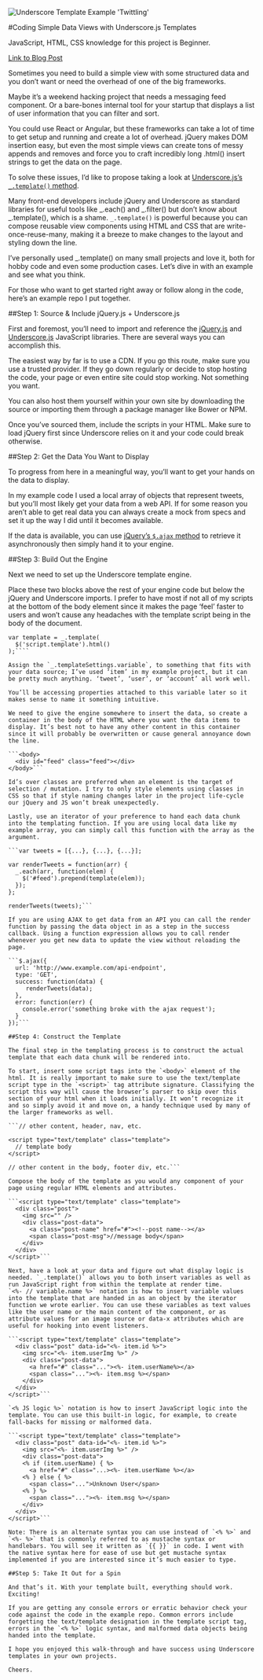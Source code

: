 ![Underscore Template Example 'Twittling'](http://i.imgur.com/NQQ2M2b.png)

#Coding Simple Data Views with Underscore.js Templates

JavaScript, HTML, CSS knowledge for this project is Beginner.

[Link to Blog Post](https://medium.com/p/c6fa41fba099)

Sometimes you need to build a simple view with some structured data and you don’t want or need the overhead of one of the big frameworks.

Maybe it’s a weekend hacking project that needs a messaging feed component. Or a bare-bones internal tool for your startup that displays a list of user information that you can filter and sort.

You could use React or Angular, but these frameworks can take a lot of time to get setup and running and create a lot of overhead. jQuery makes DOM insertion easy, but even the most simple views can create tons of messy appends and removes and force you to craft incredibly long .html() insert strings to get the data on the page.

To solve these issues, I’d like to propose taking a look at [Underscore.js’s  `_.template()` method](http://underscorejs.org/#template).

Many front-end developers include jQuery and Underscore as standard libraries for useful tools like _.each() and _.filter() but don’t know about _.template(), which is a shame.
`_.template()` is powerful because you can compose reusable view components using HTML and CSS that are write-once-reuse-many, making it a breeze to make changes to the layout and styling down the line.

I’ve personally used _.template() on many small projects and love it, both for hobby code and even some production cases. Let’s dive in with an example and see what you think.

For those who want to get started right away or follow along in the code, here’s an example repo I put together. 

##Step 1: Source & Include jQuery.js + Underscore.js

First and foremost, you’ll need to import and reference the [jQuery.js](http://jquery.com/download/) and [Underscore.js](http://underscorejs.org/) JavaScript libraries. There are several ways you can accomplish this.

The easiest way by far is to use a CDN. If you go this route, make sure you use a trusted provider. If they go down regularly or decide to stop hosting the code, your page or even entire site could stop working. Not something you want.

You can also host them yourself within your own site by downloading the source or importing them through a package manager like Bower or NPM.

Once you’ve sourced them, include the scripts in your HTML. Make sure to load jQuery first since Underscore relies on it and your code could break otherwise.

##Step 2: Get the Data You Want to Display

To progress from here in a meaningful way, you’ll want to get your hands on the data to display.

In my example code I used a local array of objects that represent tweets, but you’ll most likely get your data from a web API. If for some reason you aren’t able to get real data you can always create a mock from specs and set it up the way I did until it becomes available.

If the data is available, you can use [jQuery’s `$.ajax` method](http://api.jquery.com/jquery.ajax/) to retrieve it asynchronously then simply hand it to your engine.

##Step 3: Build Out the Engine

Next we need to set up the Underscore template engine. 

Place these two blocks above the rest of your engine code but below the jQuery and Underscore imports. I prefer to have most if not all of my scripts at the bottom of the body element since it makes the page ‘feel’ faster to users and won’t cause any headaches with the template script being in the body of the document.

```_.templateSettings.variable = 'item'; 
var template = _.template(
  $('script.template').html()
);````

Assign the `_.templateSettings.variable`, to something that fits with your data source; I’ve used ‘item’ in my example project, but it can be pretty much anything. ‘tweet’, ‘user’, or ‘account’ all work well. 

You’ll be accessing properties attached to this variable later so it makes sense to name it something intuitive.

We need to give the engine somewhere to insert the data, so create a container in the body of the HTML where you want the data items to display. It’s best not to have any other content in this container since it will probably be overwritten or cause general annoyance down the line.

```<body>
  <div id="feed" class="feed"></div>
</body>```

Id’s over classes are preferred when an element is the target of selection / mutation. I try to only style elements using classes in CSS so that if style naming changes later in the project life-cycle our jQuery and JS won’t break unexpectedly.

Lastly, use an iterator of your preference to hand each data chunk into the templating function. If you are using local data like my example array, you can simply call this function with the array as the argument.

```var tweets = [{...}, {...}, {...}];

var renderTweets = function(arr) {
  _.each(arr, function(elem) {
    $('#feed').prepend(template(elem));
  });
};

renderTweets(tweets);```

If you are using AJAX to get data from an API you can call the render function by passing the data object in as a step in the success callback. Using a function expression allows you to call render whenever you get new data to update the view without reloading the page.

```$.ajax({
  url: 'http://www.example.com/api-endpoint',
  type: 'GET',
  success: function(data) {
     renderTweets(data);
  },
  error: function(err) {
    console.error('something broke with the ajax request');
  }
});```

##Step 4: Construct the Template

The final step in the templating process is to construct the actual template that each data chunk will be rendered into.

To start, insert some script tags into the `<body>` element of the html. It is really important to make sure to use the text/template script type in the `<script>` tag attribute signature. Classifying the script this way will cause the browser’s parser to skip over this section of your html when it loads initially. It won’t recognize it and so simply avoid it and move on, a handy technique used by many of the larger frameworks as well.

```// other content, header, nav, etc.

<script type="text/template" class="template">
  // template body
</script>

// other content in the body, footer div, etc.```

Compose the body of the template as you would any component of your page using regular HTML elements and attributes.

```<script type="text/template" class="template">
  <div class="post">
    <img src="" />
    <div class="post-data">
      <a class="post-name" href="#"><!--post name--></a>
      <span class="post-msg">//message body</span>
    </div>
  </div>
</script>```

Next, have a look at your data and figure out what display logic is needed. `_.template()` allows you to both insert variables as well as run JavaScript right from within the template at render time.
`<%- // variable.name %>` notation is how to insert variable values into the template that are handed in as an object by the iterator function we wrote earlier. You can use these variables as text values like the user name or the main content of the component, or as attribute values for an image source or data-x attributes which are useful for hooking into event listeners. 

```<script type="text/template" class="template">
  <div class="post" data-id="<%- item.id %>">
    <img src="<%- item.userImg %>" />
    <div class="post-data">
      <a href="#" class="..."><%- item.userName%></a>
      <span class="..."><%- item.msg %></span>
    </div>
  </div>
</script>```

`<% JS logic %>` notation is how to insert JavaScript logic into the template. You can use this built-in logic, for example, to create fall-backs for missing or malformed data.

```<script type="text/template" class="template">
  <div class="post" data-id="<%- item.id %>">
    <img src="<%- item.userImg %>" />
    <div class="post-data">
    <% if (item.userName) { %>
      <a href="#" class="...><%- item.userName %></a>
    <% } else { %>
      <span class="...">Unknown User</span>
    <% } %>
      <span class="..."><%- item.msg %></span>
    </div>
  </div>
</script>```

Note: There is an alternate syntax you can use instead of `<% %>` and `<%- %>` that is commonly referred to as mustache syntax or handlebars. You will see it written as `{{ }}` in code. I went with the native syntax here for ease of use but get mustache syntax implemented if you are interested since it’s much easier to type.

##Step 5: Take It Out for a Spin

And that’s it. With your template built, everything should work. Exciting!

If you are getting any console errors or erratic behavior check your code against the code in the example repo. Common errors include forgetting the text/template designation in the template script tag, errors in the `<% %>` logic syntax, and malformed data objects being handed into the template.

I hope you enjoyed this walk-through and have success using Underscore templates in your own projects.

Cheers.